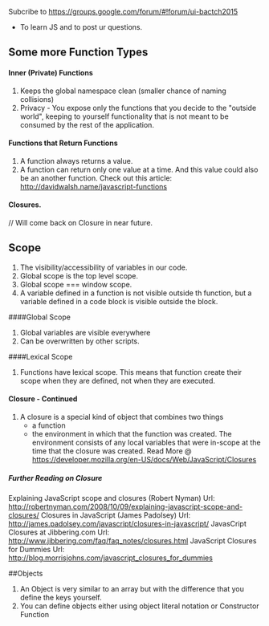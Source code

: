 Subcribe to  https://groups.google.com/forum/#!forum/ui-bactch2015
- To learn JS and to post ur questions.

## Some more Function Types

#### Inner (Private) Functions
1. Keeps the global namespace clean (smaller chance of naming collisions)
2. Privacy - You expose only the functions that you decide to the "outside world", keeping to yourself functionality that is not meant to be consumed by the rest of the application.

#### Functions that Return Functions
1. A function always returns a value.
2. A function can return only one value at a time. And this value could also be an another function.
Check out this article: http://davidwalsh.name/javascript-functions

#### Closures.
// Will come back on Closure in near future.

## Scope
 1. The visibility/accessibility of variables in our code.
 2. Global scope is the top level scope.
 3. Global scope === window scope. 
 4. A variable defined in a function is not visible outside th function, but a variable defined in a code block is visible outside the block.

####Global Scope
1. Global variables are visible everywhere
2. Can be overwritten by other scripts.

####Lexical Scope
 1. Functions have lexical scope. This means that function create their scope when they are defined, not when they are executed.


#### Closure - Continued
1. A closure is a special kind of object that combines two things
	- a function
	- the environment in which that the function was created.
The environment consists of any local variables that were in-scope at the time that the closure was created.
Read More @ https://developer.mozilla.org/en-US/docs/Web/JavaScript/Closures

##### Further Reading on Closure
Explaining JavaScript scope and closures (Robert Nyman) 
Url: http://robertnyman.com/2008/10/09/explaining-javascript-scope-and-closures/
Closures in JavaScript (James Padolsey)
Url: http://james.padolsey.com/javascript/closures-in-javascript/
JavasCript Closures at Jibbering.com
Url: http://www.jibbering.com/faq/faq_notes/closures.html
JavaScript Closures for Dummies
Url: http://blog.morrisjohns.com/javascript_closures_for_dummies

##Objects
1. An Object is very similar to an array but with the difference that you define the keys yourself.
2. You can define objects either using object literal notation or Constructor Function



